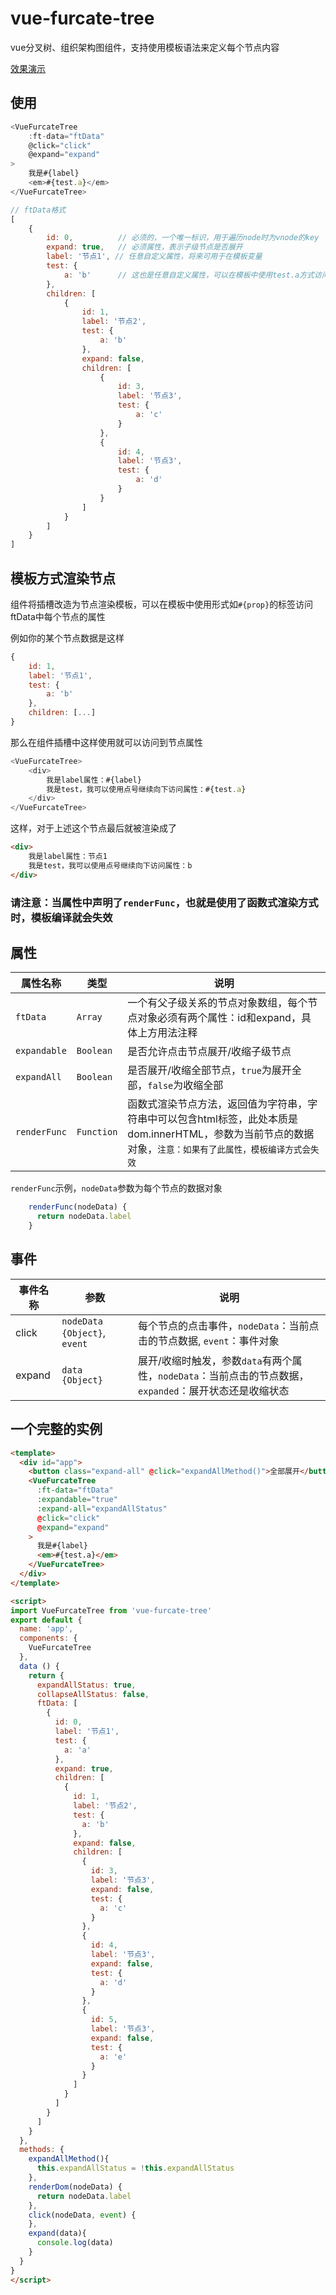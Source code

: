 # vue-furcate-tree
vue分叉树、组织架构图组件，支持使用模板语法来定义每个节点内容

[效果演示](https://weitamingting.github.io/vue-furcate-tree/ "效果演示")

## 使用
```js
<VueFurcateTree 
    :ft-data="ftData" 
    @click="click"
    @expand="expand"
>
    我是#{label}
    <em>#{test.a}</em>
</VueFurcateTree>

// ftData格式
[
    {
        id: 0,          // 必须的，一个唯一标识，用于遍历node时为vnode的key
        expand: true,   // 必须属性，表示子级节点是否展开
        label: '节点1', // 任意自定义属性，将来可用于在模板变量
        test: {
            a: 'b'      // 这也是任意自定义属性，可以在模板中使用test.a方式访问变量
        },
        children: [
            {
                id: 1,
                label: '节点2',
                test: {
                    a: 'b'
                },
                expand: false,
                children: [
                    {
                        id: 3,
                        label: '节点3',
                        test: {
                            a: 'c'
                        }
                    },
                    {
                        id: 4,
                        label: '节点3',
                        test: {
                            a: 'd'
                        }
                    }
                ]
            }
        ]
    }
]

```

## 模板方式渲染节点
组件将插槽改造为节点渲染模板，可以在模板中使用形式如`#{prop}`的标签访问ftData中每个节点的属性

例如你的某个节点数据是这样
```js
{
    id: 1,
    label: '节点1',
    test: {
        a: 'b'
    },
    children: [...]
}
```
那么在组件插槽中这样使用就可以访问到节点属性
```js
<VueFurcateTree>
    <div>
        我是label属性：#{label}
        我是test，我可以使用点号继续向下访问属性：#{test.a}
    </div>
</VueFurcateTree>
```

这样，对于上述这个节点最后就被渲染成了

```html
<div>
    我是label属性：节点1
    我是test，我可以使用点号继续向下访问属性：b
</div>
```

### 请注意：当属性中声明了`renderFunc`，也就是使用了函数式渲染方式时，模板编译就会失效

## 属性
| 属性名称 | 类型 | 说明 |
| ---------- | ---------- | ----------- |
| `ftData` | `Array` | 一个有父子级关系的节点对象数组，每个节点对象必须有两个属性：id和expand，具体上方用法注释 |
| `expandable` | `Boolean` | 是否允许点击节点展开/收缩子级节点 |
| `expandAll` | `Boolean` | 是否展开/收缩全部节点，`true`为展开全部，`false`为收缩全部 |
| `renderFunc` | `Function` | 函数式渲染节点方法，返回值为字符串，字符串中可以包含html标签，此处本质是dom.innerHTML，参数为当前节点的数据对象，`注意：如果有了此属性，模板编译方式会失效` |

`renderFunc`示例，`nodeData`参数为每个节点的数据对象
```js
    renderFunc(nodeData) {
      return nodeData.label
    }
```

## 事件

| 事件名称 | 参数 | 说明 |
| ---------- | ----------- | ----------- |
| click | `nodeData {Object}`, `event` | 每个节点的点击事件，`nodeData`：当前点击的节点数据, `event`：事件对象 |
| expand | `data {Object}` | 展开/收缩时触发，参数`data`有两个属性，`nodeData`：当前点击的节点数据，`expanded`：展开状态还是收缩状态|

## 一个完整的实例

```html
<template>
  <div id="app">
    <button class="expand-all" @click="expandAllMethod()">全部展开</button>
    <VueFurcateTree 
      :ft-data="ftData" 
      :expandable="true"
      :expand-all="expandAllStatus"
      @click="click"
      @expand="expand"
    >
      我是#{label}
      <em>#{test.a}</em>
    </VueFurcateTree>
  </div>
</template>

<script>
import VueFurcateTree from 'vue-furcate-tree'
export default {
  name: 'app',
  components: {
    VueFurcateTree
  },
  data () {
    return {
      expandAllStatus: true,
      collapseAllStatus: false,
      ftData: [
        {
          id: 0,
          label: '节点1',
          test: {
            a: 'a'
          },
          expand: true,
          children: [
            {
              id: 1,
              label: '节点2',
              test: {
                a: 'b'
              },
              expand: false,
              children: [
                {
                  id: 3,
                  label: '节点3',
                  expand: false,
                  test: {
                    a: 'c'
                  }
                },
                {
                  id: 4,
                  label: '节点3',
                  expand: false,
                  test: {
                    a: 'd'
                  }
                },
                {
                  id: 5,
                  label: '节点3',
                  expand: false,
                  test: {
                    a: 'e'
                  }
                }
              ]
            }
          ]
        }
      ]
    }
  },
  methods: {
    expandAllMethod(){
      this.expandAllStatus = !this.expandAllStatus
    },
    renderDom(nodeData) {
      return nodeData.label
    },
    click(nodeData, event) {
    },
    expand(data){
      console.log(data)
    }
  }
}
</script>
```